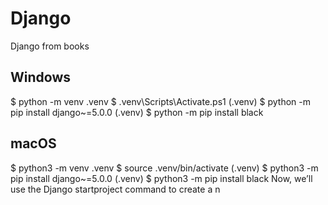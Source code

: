 # Django

Django from books

## Windows

$ python -m venv .venv
$ .venv\Scripts\Activate.ps1
(.venv) $ python -m pip install django~=5.0.0
(.venv) $ python -m pip install black

## macOS

$ python3 -m venv .venv
$ source .venv/bin/activate
(.venv) $ python3 -m pip install django~=5.0.0
(.venv) $ python3 -m pip install black
Now, we’ll use the Django startproject command to create a n
